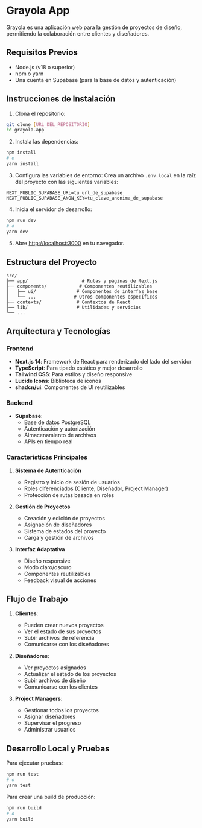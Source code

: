 # Grayola App

Grayola es una aplicación web para la gestión de proyectos de diseño, permitiendo la colaboración entre clientes y diseñadores.

## Requisitos Previos

- Node.js (v18 o superior)
- npm o yarn
- Una cuenta en Supabase (para la base de datos y autenticación)

## Instrucciones de Instalación

1. Clona el repositorio:
```bash
git clone [URL_DEL_REPOSITORIO]
cd grayola-app
```

2. Instala las dependencias:
```bash
npm install
# o
yarn install
```

3. Configura las variables de entorno:
Crea un archivo `.env.local` en la raíz del proyecto con las siguientes variables:
```env
NEXT_PUBLIC_SUPABASE_URL=tu_url_de_supabase
NEXT_PUBLIC_SUPABASE_ANON_KEY=tu_clave_anonima_de_supabase
```

4. Inicia el servidor de desarrollo:
```bash
npm run dev
# o
yarn dev
```

5. Abre [http://localhost:3000](http://localhost:3000) en tu navegador.

## Estructura del Proyecto

```
src/
├── app/                    # Rutas y páginas de Next.js
├── components/            # Componentes reutilizables
│   ├── ui/               # Componentes de interfaz base
│   └── ...              # Otros componentes específicos
├── contexts/             # Contextos de React
├── lib/                  # Utilidades y servicios
└── ...
```

## Arquitectura y Tecnologías

### Frontend
- **Next.js 14**: Framework de React para renderizado del lado del servidor
- **TypeScript**: Para tipado estático y mejor desarrollo
- **Tailwind CSS**: Para estilos y diseño responsive
- **Lucide Icons**: Biblioteca de iconos
- **shadcn/ui**: Componentes de UI reutilizables

### Backend
- **Supabase**: 
  - Base de datos PostgreSQL
  - Autenticación y autorización
  - Almacenamiento de archivos
  - APIs en tiempo real

### Características Principales

1. **Sistema de Autenticación**
   - Registro y inicio de sesión de usuarios
   - Roles diferenciados (Cliente, Diseñador, Project Manager)
   - Protección de rutas basada en roles

2. **Gestión de Proyectos**
   - Creación y edición de proyectos
   - Asignación de diseñadores
   - Sistema de estados del proyecto
   - Carga y gestión de archivos

3. **Interfaz Adaptativa**
   - Diseño responsive
   - Modo claro/oscuro
   - Componentes reutilizables
   - Feedback visual de acciones

## Flujo de Trabajo

1. **Clientes**:
   - Pueden crear nuevos proyectos
   - Ver el estado de sus proyectos
   - Subir archivos de referencia
   - Comunicarse con los diseñadores

2. **Diseñadores**:
   - Ver proyectos asignados
   - Actualizar el estado de los proyectos
   - Subir archivos de diseño
   - Comunicarse con los clientes

3. **Project Managers**:
   - Gestionar todos los proyectos
   - Asignar diseñadores
   - Supervisar el progreso
   - Administrar usuarios


## Desarrollo Local y Pruebas

Para ejecutar pruebas:
```bash
npm run test
# o
yarn test
```

Para crear una build de producción:
```bash
npm run build
# o
yarn build
```

